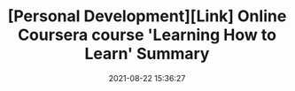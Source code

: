 ---
title: "[Personal Development][Link] Online Coursera course 'Learning How to Learn' Summary"
layout: external
external_url: https://old.reddit.com/r/GetMotivated/comments/5950tm/text_i_just_finished_the_online_coursera_course/
date:   2021-08-22 15:36:27
---